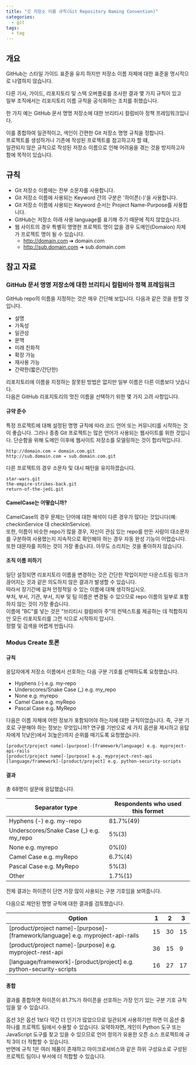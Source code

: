 ```yaml
---
title: "깃 저장소 이름 규칙(Git Repository Naming Convention)"
categories:
  - git
tags:
  - tag
---
```

## 개요
GitHub는 스타일 가이드 표준을 유지 하지만 저장소 이름 자체에 대한 표준을 명시적으로 나열하지 않습니다. 

다른 기사, 가이드, 리포지토리 및 스택 오버플로를 조사한 결과 몇 가지 규칙이 있고  
일부 조직에서는 리포지토리 이름 규칙을 공식화하는 조치를 취했습니다.

한 가지 예는 GitHub 문서 명명 저장소에 대한 브리티시 컬럼비아 정책 프레임워크입니다. 

이를 종합하여 일관적이고, 색인이 간편한 Git 저장소 명명 규칙을 정합니다.  
프로젝트를 생성하거나 기존에 작성된 프로젝트를 참고하고자 할 떄,  
일관되지 않은 규칙으로 작성된 저장소 이름으로 인해 어려움을 겪는 것을 방지하고자 함에 목적이 있습니다.

## 규칙
- Git 저장소 이름에는 전부 소문자를 사용합니다.
- Git 저장소 이름에 사용되는 Keyword 간의 구분은 '하이픈(-)'을 사용합니다.
- Git 저장소 이름에 사용되는 Keyword 순서는 Project Name-Purpose를 사용합니다.
- GitHub는 저장소 아래 사용 language를 표기해 주기 때문에 적지 않았습니다.
- 웹 사이트의 경우 특별히 명명한 프로젝트 명이 없을 경우 도메인(Domaion) 자체가 프로젝트 명이 될 수 있습니다. 
  - http://domain.com ➔ domain.com
  - http://sub.domain.com ➔ sub.domain.com

## 참고 자료
### GitHub 문서 명명 저장소에 대한 브리티시 컬럼비아 정책 프레임워크
GitHub repo의 이름을 지정하는 것은 매우 간단해 보입니다. 다음과 같은 것을 원할 것입니다.
- 설명
- 가독성
- 일관성
- 문맥
- 미래 친화적
- 확장 가능
- 재사용 가능
- 간략한(짧은/간단한)

리포지토리에 이름을 지정하는 잘못된 방법은 없지만 일부 이름은 다른 이름보다 낫습니다.  
다음은 GitHub 리포지토리의 멋진 이름을 선택하기 위한 몇 가지 고려 사항입니다.

#### 규약 준수
특정 프로젝트에 대해 설정된 명명 규칙에 따라 코드 언어 또는 커뮤니티를 시작하는 것이 좋습니다.
그러나 종종 Git 프로젝트는 많은 언어가 사용되는 웹사이트를 위한 것입니다.
단순함을 위해 도메인 이후에 웹사이트 저장소를 모델링하는 것이 합리적입니다.
```
http://domain.com ➔ domain.com.git
http://sub.domain.com ➔ sub.domain.com.git
```
다른 프로젝트의 경우 소문자 및 대시 패턴을 유지하겠습니다.
```
star-wars.git
the-empire-strikes-back.git
return-of-the-jedi.git
```

#### CamelCase는 어떻습니까?
CamelCase의 경우 문제는 단어에 대한 해석이 다른 경우가 많다는 것입니다(예: checkinService 대 checkInService).  
또한, 이름이 비슷한 repo가 많을 경우, 자신이 관심 있는 repo를 만든 사람이 대소문자를 구분하여 사용했는지 지속적으로 확인해야 하는 경우 자동 완성 기능이 어렵습니다.  
또한 대문자를 피하는 것이 가장 좋습니다. 아무도 소리치는 것을 좋아하지 않습니다.

#### 조직 이름 피하기
일단 설정되면 리포지토리 이름을 변경하는 것은 간단한 작업이지만 다운스트림 링크가 끊어지는 것과 같은 의도하지 않은 결과가 발생할 수 있습니다.  
따라서 장기간에 걸쳐 안정적일 수 있는 이름에 대해 생각하십시오.  
부처, 부서, 기관, 부서, 지부 및 팀 이름은 변경될 수 있으므로 repo 이름의 일부로 포함하지 않는 것이 가장 좋습니다.  
이름에 "BC"를 넣는 것은 "브리티시 컬럼비아 주"의 컨텍스트를 제공하는 데 적합하지만 모든 리포지토리를 그런 식으로 시작하지 맙시다.  
정렬 및 검색을 어렵게 만듭니다.

### Modus Create 토론
#### 규칙
응답자에게 저장소 이름에서 선호하는 다음 구분 기호를 선택하도록 요청했습니다.
- Hyphens (-) e.g. my-repo
- Underscores/Snake Case (\_) e.g. my_repo
- None e.g. myrepo
- Camel Case e.g. myRepo
- Pascal Case e.g. MyRepo

다음은 이름 자체에 어떤 정보가 포함되어야 하는지에 대한 규칙이었습니다. 
즉, 구분 기호로 구분해야 하는 정보는 무엇입니까? 
연구를 기반으로 세 가지 옵션을 제시하고 응답자에게 1(낮은)에서 3(높은)까지 순위를 매기도록 요청했습니다.
```
[product/project name]-[purpose]-[framework/language] e.g. myproject-api-rails
[product/project name]-[purpose] e.g. myproject-rest-api
[language/framework]-[product/project] e.g. python-security-scripts
```
#### 결과
총 68명이 설문에 응답했습니다.

Separator type|Respondents who used this formet
---|---
Hyphens (-) e.g. my-repo|81.7%(49)
Underscores/Snake Case (\_) e.g. my_repo|5%(3)
None e.g. myrepo|0%(0)
Camel Case e.g. myRepo|6.7%(4)
Pascal Case e.g. MyRepo|5%(3)
Other|1.7%(1)

전체 결과는 하이픈이 단연 가장 많이 사용되는 구분 기호임을 보여줍니다.

다음으로 제안된 명명 규칙에 대한 결과를 검토했습니다.

Option|1|2|3
---|---|---|---
[product/project name]-[purpose]-[framework/language] e.g. myproject-api-rails|15|30|15|
[product/project name]-[purpose] e.g. myproject-rest-api|36|15|9|
[language/framework]-[product/project] e.g. python-security-scripts|16|27|17|

#### 종합
결과를 종합하면 하이픈이 81.7%가 하이픈을 선호하는 가장 인기 있는 구분 기호 규칙임을 알 수 있습니다.  

옵션 3은 옵션 1보다 약간 더 인기가 많았으므로 일관되게 사용하기만 하면 이 옵션 중 하나를 프로젝트 팀에서 수용할 수 있습니다.
요약하자면, 개인이 Python 도구 또는 JavaScript 도구를 찾고 있을 수 있으므로 언어 정의가 유용한 오픈 소스 프로젝트에 규칙 3이 더 적합할 수 있습니다.  
반면에 규칙 1은 여러 제품이 존재하고 마이크로서비스와 같은 하위 구성요소로 구성된 프로젝트 팀이나 부서에 더 적합할 수 있습니다.
